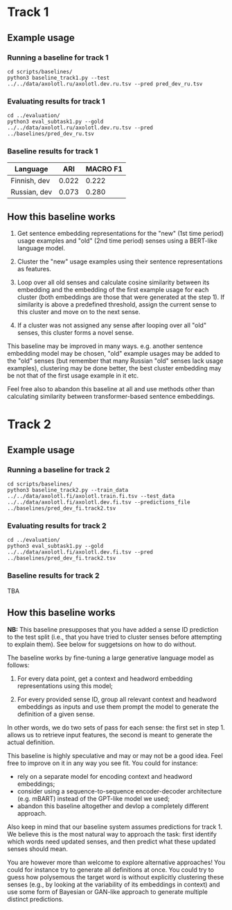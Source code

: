 # Track 1

## Example usage

### Running a baseline for track 1

```commandline
cd scripts/baselines/
python3 baseline_track1.py --test ../../data/axolotl.ru/axolotl.dev.ru.tsv --pred pred_dev_ru.tsv
```

### Evaluating results for track 1

```commandline
cd ../evaluation/
python3 eval_subtask1.py --gold ../../data/axolotl.ru/axolotl.dev.ru.tsv --pred ../baselines/pred_dev_ru.tsv
```

### Baseline results for track 1

| Language     | ARI   | MACRO F1 |
|--------------|-------|----------|
| Finnish, dev | 0.022 | 0.222    |
| Russian, dev | 0.073 | 0.280    |

## How this baseline works

1. Get sentence embedding representations for the "new" (1st time period) usage examples
and "old" (2nd time period) senses using a BERT-like
language model.

2. Cluster the "new" usage examples using their sentence representations as features.

3. Loop over all old senses and calculate cosine similarity between its embedding
and the embedding of the first example usage for each cluster (both embeddings are those that were generated at the step 1). If similarity is above a
predefined threshold, assign the current sense to this cluster and move on to the next sense.

4. If a cluster was not assigned any sense after looping over all "old" senses,
this cluster forms a novel sense.

This baseline may be improved in many ways. e.g. another sentence embedding model may be chosen, 
"old" example usages may be added to the "old" senses (but remember that many Russian "old" senses lack usage examples),
clustering may be done better, the best cluster embedding may be not that of the first usage example in it etc.

Feel free also to abandon this baseline at all and use methods other than calculating similarity between transformer-based sentence embeddings.


# Track 2


## Example usage

### Running a baseline for track 2

```commandline
cd scripts/baselines/
python3 baseline_track2.py --train_data ../../data/axolotl.fi/axolotl.train.fi.tsv --test_data ../../data/axolotl.fi/axolotl.dev.fi.tsv --predictions_file ../baselines/pred_dev_fi.track2.tsv

```

### Evaluating results for track 2

```commandline
cd ../evaluation/
python3 eval_subtask1.py --gold ../../data/axolotl.fi/axolotl.dev.fi.tsv --pred ../baselines/pred_dev_fi.track2.tsv
```

### Baseline results for track 2

TBA

## How this baseline works

**NB:** This baseline presupposes that you have added a sense ID prediction to the test split (i.e., that you have tried to cluster senses before attempting to explain them). See below for suggetsions on how to do without.

The baseline works by fine-tuning a large generative language model as follows:

1. For every data point, get a context and headword embedding representations using this model;

3. For every provided sense ID, group all relevant context and headword embeddings as inputs and use them prompt the model to generate the definition of a given sense.

In other words, we do two sets of pass for each sense: the first set in step 1. allows us to retrieve input features, the second is meant to generate the actual definition.

This baseline is highly speculative and may or may not be a good idea. Feel free to improve on it in any way you see fit. You could for instance:
- rely on a separate model for encoding context and headword embeddings;
- consider using a sequence-to-sequence encoder-decoder architecture (e.g. mBART) instead of the GPT-like model we used;
- abandon this baseline altogether and devlop a completely different approach.

Also keep in mind that our baseline system assumes predictions for track 1. We believe this is the most natural way to approach the task: first identify which words need updated senses, and then predict what these updated senses should mean.

You are however more than welcome to explore alternative approaches! You could for instance try to generate all definitions at once. You could try to guess how polysemous the target word is without explicitly clustering these senses (e.g., by looking at the variability of its embeddings in context) and use some form of Bayesian or GAN-like approach to generate multiple distinct predictions.
